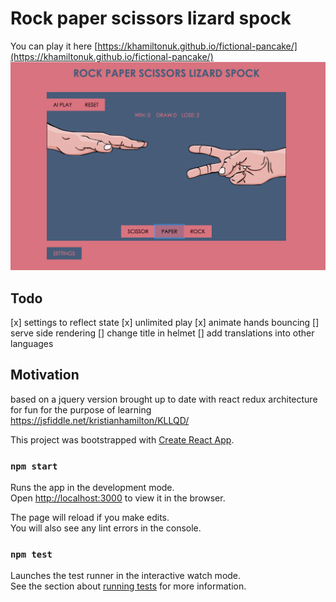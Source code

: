 # Rock paper scissors lizard spock

You can play it here [https://khamiltonuk.github.io/fictional-pancake/](https://khamiltonuk.github.io/fictional-pancake/)
![Screenshot](/src/images/gameplay.png)

## Todo

[x] settings to reflect state
[x] unlimited play
[x] animate hands bouncing
[] serve side rendering
[] change title in helmet
[] add translations into other languages

## Motivation

based on a jquery version brought up to date with react redux architecture for fun for the purpose of learning
https://jsfiddle.net/kristianhamilton/KLLQD/

This project was bootstrapped with [Create React App](https://github.com/facebookincubator/create-react-app).

### `npm start`

Runs the app in the development mode.<br>
Open [http://localhost:3000](http://localhost:3000) to view it in the browser.

The page will reload if you make edits.<br>
You will also see any lint errors in the console.

### `npm test`

Launches the test runner in the interactive watch mode.<br>
See the section about [running tests](#running-tests) for more information.
